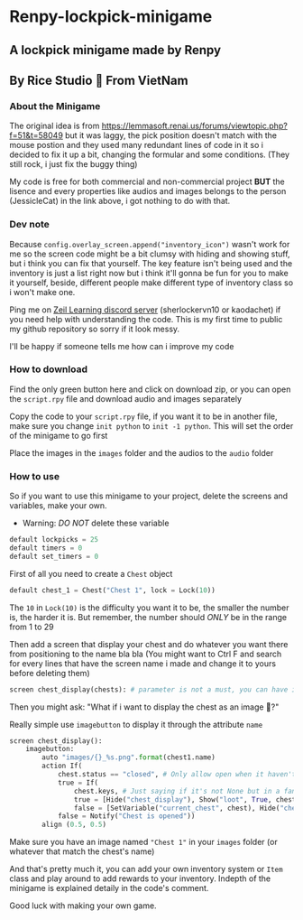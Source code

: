 # Renpy-lockpick-minigame
## A lockpick minigame made by Renpy
## By Rice Studio 🍙 From VietNam

### About the Minigame
The original idea is from https://lemmasoft.renai.us/forums/viewtopic.php?f=51&t=58049 but it was laggy, the pick position doesn't match with the mouse postion and they used many redundant lines of code in it so i decided to fix it up a bit, changing the formular and some conditions. (They still rock, i just fix the buggy thing)

My code is free for both commercial and non-commercial project **BUT** the lisence and every properties like audios and images belongs to the person (JessicleCat) in the link above, i got nothing to do with that.

### Dev note
Because `config.overlay_screen.append("inventory_icon")` wasn't work for me so the screen code might be a bit clumsy with hiding and showing stuff, but i think you can fix that yourself. The key feature isn't being used and the inventory is just a list right now but i think it'll gonna be fun for you to make it yourself, beside, different people make different type of inventory class so i won't make one.

Ping me on [Zeil Learning discord server](https://discord.gg/BNEMkv3W) (sherlockervn10 or kaodachet) if you need help with understanding the code. This is my first time to public my github repository so sorry if it look messy.

I'll be happy if someone tells me how can i improve my code

### How to download
Find the only green button here and click on download zip, or you can open the `script.rpy` file and download audio and images separately

Copy the code to your `script.rpy` file, if you want it to be in another file, make sure you change `init python` to `init -1 python`. This will set the order of the minigame to go first

Place the images in the `images` folder and the audios to the `audio` folder

### How to use
So if you want to use this minigame to your project, delete the screens and variables, make your own.

- Warning: *DO NOT* delete these variable
```python
default lockpicks = 25
default timers = 0
default set_timers = 0
```

First of all you need to create a `Chest` object

```python
default chest_1 = Chest("Chest 1", lock = Lock(10))
```
The `10` in `Lock(10)` is the difficulty you want it to be, the smaller the number is, the harder it is. But remember, the number should *ONLY* be in the range from 1 to 29

Then add a screen that display your chest and do whatever you want there from positioning to the name bla bla (You might want to Ctrl F and search for every lines that have the screen name i made and change it to yours before deleting them)
```python
screen chest_display(chests): # parameter is not a must, you can have it or not
```
Then you might ask: "What if i want to display the chest as an image 🤔?"

Really simple use `imagebutton` to display it through the attribute `name`
```python
screen chest_display():
    imagebutton:
        auto "images/{}_%s.png".format(chest1.name)
        action If(
            chest.status == "closed", # Only allow open when it haven't been opened
            true = If(
                chest.keys, # Just saying if it's not None but in a fancy way
                true = [Hide("chest_display"), Show("loot", True, chest)],
                false = [SetVariable("current_chest", chest), Hide("chest_display"), ShowMenu("lock_picking", chest.lock)]),
            false = Notify("Chest is opened"))
        align (0.5, 0.5)
```
Make sure you have an image named `"Chest 1"` in your `images` folder (or whatever that match the chest's name)

And that's pretty much it, you can add your own inventory system or `Item` class and play around to add rewards to your inventory. Indepth of the minigame is explained detaily in the code's comment.

Good luck with making your own game.
